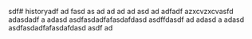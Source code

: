 sdf# historyadf
ad
fasd
as
ad
ad
ad
ad
asd
ad
adfadf
azxcvzxcvasfd
adasdadf
a
adasd
asdfasdadfafasdafdasd
asdffdasdf
ad
adasd
a
adasd
asdfasdadfafasdafdasd
asdf
ad

